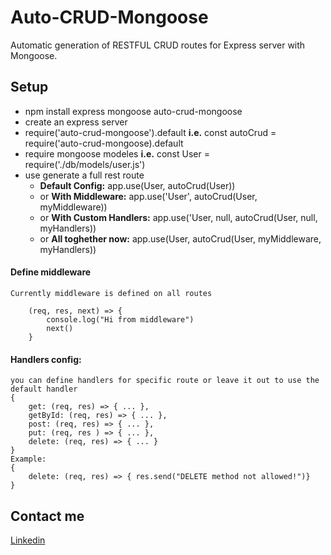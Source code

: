 # Auto-CRUD-Mongoose

Automatic generation of RESTFUL CRUD routes for Express server with Mongoose.

## Setup

* npm install express mongoose auto-crud-mongoose
* create an express server
* require('auto-crud-mongoose').default
    **i.e.** const autoCrud = require('auto-crud-mongoose).default
* require mongoose modeles
    **i.e.** const User = require('./db/models/user.js')
* use generate a full rest route
    * **Default Config:** app.use(User, autoCrud(User))
    * or **With Middleware:** app.use('User', autoCrud(User, myMiddleware))
    * or **With Custom Handlers:** app.use('User, null, autoCrud(User, null, myHandlers))
    * or **All toghether now:** app.use(User, autoCrud(User, myMiddleware, myHandlers))

#### Define middleware
    Currently middleware is defined on all routes

        (req, res, next) => {
            console.log("Hi from middleware")
            next()
        }


#### Handlers config:
    you can define handlers for specific route or leave it out to use the default handler
    {
        get: (req, res) => { ... },
        getById: (req, res) => { ... },
        post: (req, res) => { ... },
        put: (req, res ) => { ... },
        delete: (req, res) => { ... }
    }
    Example:
    {
        delete: (req, res) => { res.send("DELETE method not allowed!")}
    }


## Contact me
[Linkedin](https://www.linkedin.com/in/idan-izhaki/)